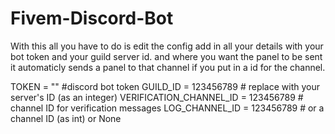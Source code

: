 # Fivem-Discord-Bot

With this all you have to do is edit the config add in all your details with your bot token and your guild server id.
and where you want the panel to be sent it automaticly sends a panel to that channel if you put in a id for the channel.

TOKEN = "" #discord bot token
GUILD_ID = 123456789  # replace with your server's ID (as an integer)
VERIFICATION_CHANNEL_ID = 123456789  # channel ID for verification messages
LOG_CHANNEL_ID = 123456789 # or a channel ID (as int) or None
